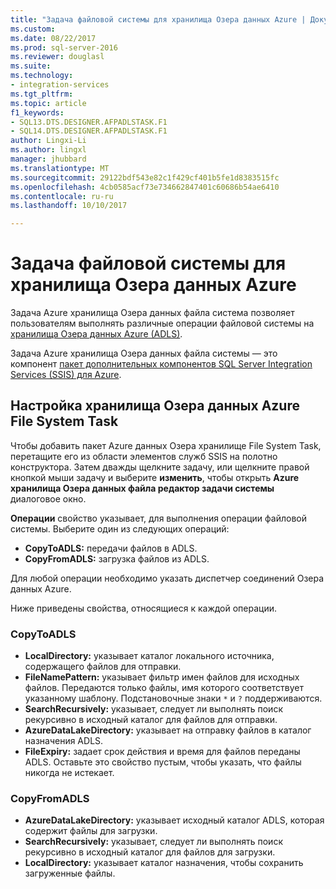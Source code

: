 ```yaml
---
title: "Задача файловой системы для хранилища Озера данных Azure | Документы Microsoft"
ms.custom: 
ms.date: 08/22/2017
ms.prod: sql-server-2016
ms.reviewer: douglasl
ms.suite: 
ms.technology:
- integration-services
ms.tgt_pltfrm: 
ms.topic: article
f1_keywords:
- SQL13.DTS.DESIGNER.AFPADLSTASK.F1
- SQL14.DTS.DESIGNER.AFPADLSTASK.F1
author: Lingxi-Li
ms.author: lingxl
manager: jhubbard
ms.translationtype: MT
ms.sourcegitcommit: 29122bdf543e82c1f429cf401b5fe1d8383515fc
ms.openlocfilehash: 4cb0585acf73e734662847401c60686b54ae6410
ms.contentlocale: ru-ru
ms.lasthandoff: 10/10/2017

---
```

# <a name="azure-data-lake-store-file-system-task"></a>Задача файловой системы для хранилища Озера данных Azure

Задача Azure хранилища Озера данных файла система позволяет пользователям выполнять различные операции файловой системы на [хранилища Озера данных Azure (ADLS)](https://azure.microsoft.com/services/data-lake-store/).

Задача Azure хранилища Озера данных файла системы — это компонент [пакет дополнительных компонентов SQL Server Integration Services (SSIS) для Azure](../../integration-services/azure-feature-pack-for-integration-services-ssis.md).

## <a name="configure-the-azure-data-lake-store-file-system-task"></a>Настройка хранилища Озера данных Azure File System Task

Чтобы добавить пакет Azure данных Озера хранилище File System Task, перетащите его из области элементов служб SSIS на полотно конструктора. Затем дважды щелкните задачу, или щелкните правой кнопкой мыши задачу и выберите **изменить**, чтобы открыть **Azure хранилища Озера данных файла редактор задачи системы** диалоговое окно.

**Операции** свойство указывает, для выполнения операции файловой системы. Выберите один из следующих операций:

- **CopyToADLS:** передачи файлов в ADLS.
- **CopyFromADLS:** загрузка файлов из ADLS.

Для любой операции необходимо указать диспетчер соединений Озера данных Azure.

Ниже приведены свойства, относящиеся к каждой операции.

### <a name="copytoadls"></a>CopyToADLS
- **LocalDirectory:** указывает каталог локального источника, содержащего файлов для отправки.
- **FileNamePattern:** указывает фильтр имен файлов для исходных файлов. Передаются только файлы, имя которого соответствует указанному шаблону. Подстановочные знаки `*` и `?` поддерживаются.
- **SearchRecursively:** указывает, следует ли выполнять поиск рекурсивно в исходный каталог для файлов для отправки.
- **AzureDataLakeDirectory:** указывает на отправку файлов в каталог назначения ADLS.
- **FileExpiry:** задает срок действия и время для файлов переданы ADLS. Оставьте это свойство пустым, чтобы указать, что файлы никогда не истекает.

### <a name="copyfromadls"></a>CopyFromADLS
- **AzureDataLakeDirectory:** указывает исходный каталог ADLS, которая содержит файлы для загрузки.
- **SearchRecursively:** указывает, следует ли выполнять поиск рекурсивно в исходный каталог для файлов для загрузки.
- **LocalDirectory:** указывает каталог назначения, чтобы сохранить загруженные файлы.
